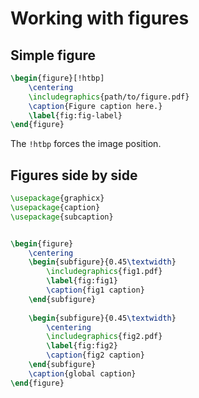 # Working with figures

## Simple figure

```latex
\begin{figure}[!htbp]
    \centering
    \includegraphics{path/to/figure.pdf}
    \caption{Figure caption here.}
    \label{fig:fig-label}
\end{figure}
```

The `!htbp` forces the image position.


## Figures side by side

```latex
\usepackage{graphicx}
\usepackage{caption}
\usepackage{subcaption}


\begin{figure}
    \centering
    \begin{subfigure}{0.45\textwidth}
        \includegraphics{fig1.pdf}
        \label{fig:fig1}
        \caption{fig1 caption}
    \end{subfigure}
    
    \begin{subfigure}{0.45\textwidth}
        \centering
        \includegraphics{fig2.pdf}
        \label{fig:fig2}
        \caption{fig2 caption}
    \end{subfigure}
    \caption{global caption}
\end{figure}
```
